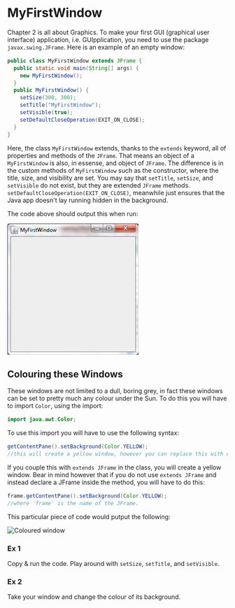 MyFirstWindow
===

Chapter 2 is all about Graphics. To make your first GUI (graphical user interface) application, i.e. GUIpplication, you need to use the package `javax.swing.JFrame`. Here is an example of an empty window:

```java
public class MyFirstWindow extends JFrame {
  public static void main(String[] args) {
    new MyFirstWindow();
  } 
  public MyFirstWindow() {
    setSize(300, 300);
    setTitle("MyFirstWindow");
    setVisible(true);
    setDefaultCloseOperation(EXIT_ON_CLOSE);
  }
}
```

Here, the class `MyFirstWindow` extends, thanks to the `extends` keyword, all of properties and methods of the `JFrame`. That means an object of a `MyFirstWindow` is also, in essense, and object of `JFrame`. The difference is in the custom methods of `MyFirstWindow` such as the constructor, where the title, size, and visibility are set. You may say that `setTitle`, `setSize`, and `setVisible` do not exist, but they are extended `JFrame` methods. `setDefaultCloseOperation(EXIT_ON_CLOSE)`, meanwhile just ensures that the Java app doesn't lay running hidden in the background.

The code above should output this when run:

![An empty window](../Images/my_first_window.png)

## Colouring these Windows

These windows are not limited to a dull, boring grey, in fact these windows can be set to pretty much any colour under the Sun. To do this you will have to import `Color`, using the import:
```java
import java.awt.Color;
```
To use this import you will have to use the following syntax:
```java
getContentPane().setBackground(Color.YELLOW);
//this will create a yellow window, however you can replace this with other colours.
```
If you couple this with `extends JFrame` in the class, you will create a yellow window. Bear in mind however that if you do not use `extends JFrame` and instead declare a JFrame inside the method, you will have to do this:
```java
frame.getContentPane().setBackground(Color.YELLOW);
//where 'frame' is the name of the JFrame.
```
This particular piece of code would putput the following:

![Coloured window](https://github.com/HashanP/cadmus/raw/master/src/Images/coloured_first_window.png)

### Ex 1
Copy & run the code. Play around with `setSize`, `setTitle`, and `setVisible`.

### Ex 2
Take your window and change the colour of its background.
